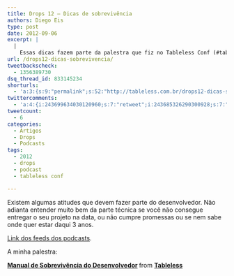 ```yaml
---
title: Drops 12 – Dicas de sobrevivência
authors: Diego Eis
type: post
date: 2012-09-06
excerpt: |
  |
    Essas dicas fazem parte da palestra que fiz no Tableless Conf (#tablelessconf).
url: /drops12-dicas-sobrevivencia/
tweetbackscheck:
  - 1356389730
dsq_thread_id: 833145234
shorturls:
  - 'a:3:{s:9:"permalink";s:52:"http://tableless.com.br/drops12-dicas-sobrevivencia/";s:7:"tinyurl";s:26:"http://tinyurl.com/9t24xdx";s:4:"isgd";s:19:"http://is.gd/uqDzdy";}'
twittercomments:
  - 'a:4:{i:243699634030120960;s:7:"retweet";i:243685326290300928;s:7:"retweet";i:264878748086726656;s:7:"retweet";i:263627015830245376;s:7:"retweet";}'
tweetcount:
  - 6
categories:
  - Artigos
  - Drops
  - Podcasts
tags:
  - 2012
  - drops
  - podcast
  - tableless conf

---
```

Existem algumas atitudes que devem fazer parte do desenvolvedor. Não adianta entender muito bem da parte técnica se você não consegue entregar o seu projeto na data, ou não cumpre promessas ou se nem sabe onde quer estar daqui 3 anos.



[Link dos feeds dos podcasts][1].

A minha palestra:
   


<div style="margin-bottom:5px">
  <strong> <a href="http://www.slideshare.net/diegoeis/manual-de-sobrevivncia-do-desenvolvedor" title="Manual de Sobrevivência do Desenvolvedor" target="_blank">Manual de Sobrevivência do Desenvolvedor</a> </strong> from <strong><a href="http://www.slideshare.net/diegoeis" target="_blank">Tableless</a></strong>
</div>

 [1]: http://tableless.com.br/categoria/podcasts/feed